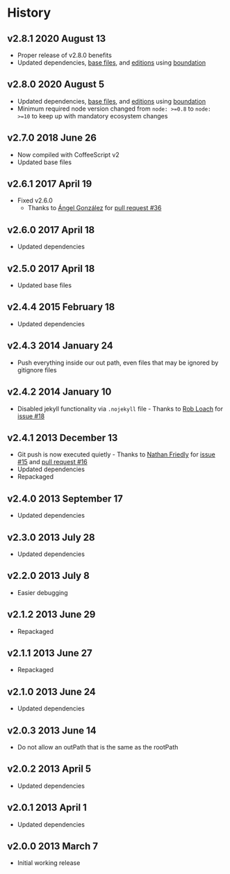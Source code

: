 # History

## v2.8.1 2020 August 13

-   Proper release of v2.8.0 benefits
-   Updated dependencies, [base files](https://github.com/bevry/base), and [editions](https://editions.bevry.me) using [boundation](https://github.com/bevry/boundation)

## v2.8.0 2020 August 5

-   Updated dependencies, [base files](https://github.com/bevry/base), and [editions](https://editions.bevry.me) using [boundation](https://github.com/bevry/boundation)
-   Minimum required node version changed from `node: >=0.8` to `node: >=10` to keep up with mandatory ecosystem changes

## v2.7.0 2018 June 26

-   Now compiled with CoffeeScript v2
-   Updated base files

## v2.6.1 2017 April 19

-   Fixed v2.6.0
    -   Thanks to [Ángel González](https://github.com/Aglezabad) for [pull request #36](https://github.com/docpad/docpad-plugin-ghpages/pull/36)

## v2.6.0 2017 April 18

-   Updated dependencies

## v2.5.0 2017 April 18

-   Updated base files

## v2.4.4 2015 February 18

-   Updated dependencies

## v2.4.3 2014 January 24

-   Push everything inside our out path, even files that may be ignored by gitignore files

## v2.4.2 2014 January 10

-   Disabled jekyll functionality via `.nojekyll` file - Thanks to [Rob Loach](https://github.com/RobLoach) for [issue #18](https://github.com/docpad/docpad-plugin-ghpages/issues/18)

## v2.4.1 2013 December 13

-   Git push is now executed quietly - Thanks to [Nathan Friedly](https://github.com/nfriedly) for [issue #15](https://github.com/docpad/docpad-plugin-ghpages/issues/15) and [pull request #16](https://github.com/docpad/docpad-plugin-ghpages/pull/16)
-   Updated dependencies
-   Repackaged

## v2.4.0 2013 September 17

-   Updated dependencies

## v2.3.0 2013 July 28

-   Updated dependencies

## v2.2.0 2013 July 8

-   Easier debugging

## v2.1.2 2013 June 29

-   Repackaged

## v2.1.1 2013 June 27

-   Repackaged

## v2.1.0 2013 June 24

-   Updated dependencies

## v2.0.3 2013 June 14

-   Do not allow an outPath that is the same as the rootPath

## v2.0.2 2013 April 5

-   Updated dependencies

## v2.0.1 2013 April 1

-   Updated dependencies

## v2.0.0 2013 March 7

-   Initial working release
